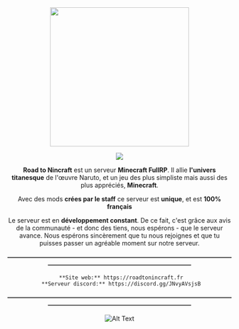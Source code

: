 <div align="center">
  <img width="312" height="312" src="https://cdn.discordapp.com/attachments/576134120585822213/974703391529914378/logo.png">
  
[![](https://img.shields.io/discord/668164847640379403.svg?color=%237289da&label=Discord&logo=discord&logoColor=%237289da)](https://discord.gg/VNWqnuVd)
  
**Road to Nincraft** est un serveur **Minecraft FullRP**.
Il allie **l'univers titanesque** de l'œuvre Naruto, et un jeu des plus simpliste mais aussi des plus appréciés, **__Minecraft__**.
       
Avec des mods **crées par le staff** ce serveur est **unique**, et est __100% français__

Le serveur est en **développement constant**. De ce fait, c'est grâce aux avis de la communauté - et donc des tiens, nous espérons - que le serveur avance. 
Nous espérons sincèrement que tu nous rejoignes et que tu puisses passer un agréable moment sur notre serveur.

**―――――――――――――――――――――――――――――――――――――――――――――――――――――――――――**

     **Site web:** https://roadtonincraft.fr
     **Serveur discord:** https://discord.gg/JNvyAVsjsB

**―――――――――――――――――――――――――――――――――――――――――――――――――――――――――――**

![Alt Text](https://cdn.discordapp.com/attachments/576134120585822213/975073900281094204/RTNBack.jpg)

</div>
